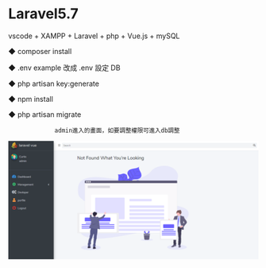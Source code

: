 # Laravel5.7
vscode + XAMPP + Laravel + php + Vue.js + mySQL

◆ composer install

◆ .env example 改成 .env 設定 DB

◆ php artisan key:generate

◆ npm install

◆ php artisan migrate

                 admin進入的畫面，如要調整權限可進入db調整
![image](https://github.com/curtis567/Laravel5.7/blob/master/1.PNG)
